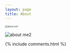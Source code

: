 ```yaml
---
layout: page
title: About
---
```


<img src="https://tva1.sinaimg.cn/large/008i3skNgy1gr0w2xo96oj30u0128e82.jpg" alt="about me1" style="zoom: 50%;" />

![about me2](https://tva1.sinaimg.cn/large/008i3skNgy1gr0w374qlaj60n00bp77902.jpg)

{% include comments.html %}

